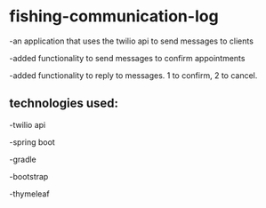 # fishing-communication-log
-an application that uses the twilio api to send messages to clients

-added functionality to send messages to confirm appointments

-added functionality to reply to messages. 1 to confirm, 2 to cancel.


## technologies used:

-twilio api

-spring boot

-gradle

-bootstrap

-thymeleaf
